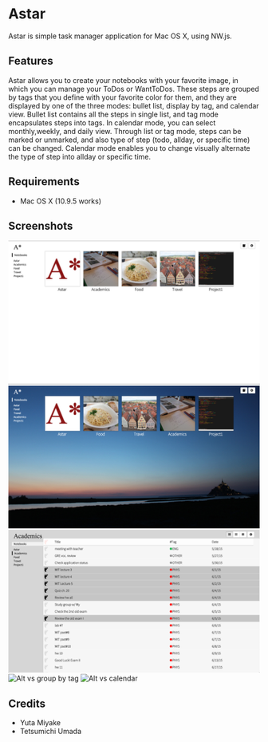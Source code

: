 # Astar
Astar is simple task manager application for Mac OS X, using NW.js.

## Features
Astar allows you to create your notebooks with your favorite image, in which you can manage your ToDos or WantToDos. These steps are grouped by tags that you define with your favorite color for them, and they are displayed by one of the three modes: bullet list, display by tag, and calendar view. Bullet list contains all the steps in single list, and tag mode encapsulates steps into tags. In calendar mode, you can select monthly,weekly, and daily view. Through list or tag mode, steps can be marked or unmarked, and also type of step (todo, allday, or specific time) can be changed. Calendar mode enables you to change visually alternate the type of step into allday or specific time. 

## Requirements
* Mac OS X (10.9.5 works)

## Screenshots
![Alt notebooks](/screenshots/screenshot1.png "notebooks")
![Alt vs custom background](/screenshots/screenshot2.png "custom background")
![Alt bullet list](/screenshots/screenshot3.png "bullet list")
![Alt vs group by tag](/screenshots/screenshot4.png "group by tag")
![Alt vs calendar](/screenshots/screenshot5.png "calendar")

## Credits
* Yuta Miyake
* Tetsumichi Umada